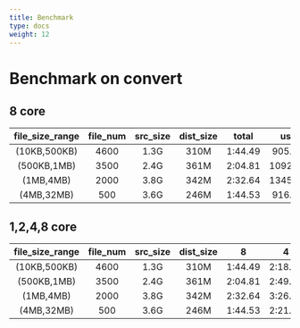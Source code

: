```yaml
---
title: Benchmark
type: docs
weight: 12
---
```


# Benchmark on convert

## 8 core

| file_size_range | file_num | src_size | dist_size |  total  |   user   | system | cpu  | core |
| :-------------: | :------: | :------: | :-------: | :-----: | :------: | :----: | :--: | :--: |
|  (10KB,500KB)   |   4600   |   1.3G   |   310M    | 1:44.49 | 905.41s  | 9.55s  | 875% |  8   |
|   (500KB,1MB)   |   3500   |   2.4G   |   361M    | 2:04.81 | 1092.50s | 7.98s  | 881% |  8   |
|    (1MB,4MB)    |   2000   |   3.8G   |   342M    | 2:32.64 | 1345.73s | 10.84s | 888% |  8   |
|   (4MB,32MB)    |   500    |   3.6G   |   246M    | 1:44.53 | 916.91s  | 12.03s | 888% |  8   |

## 1,2,4,8 core

| file_size_range | file_num | src_size | dist_size |    8    |    4    |    2    |    1    |
| :-------------: | :------: | :------: | :-------: | :-----: | :-----: | :-----: | :-----: |
|  (10KB,500KB)   |   4600   |   1.3G   |   310M    | 1:44.49 | 2:18.49 | 3:36.05 | 5:20.88 |
|   (500KB,1MB)   |   3500   |   2.4G   |   361M    | 2:04.81 | 2:49.46 | 4:16.41 | 6:28.97 |
|    (1MB,4MB)    |   2000   |   3.8G   |   342M    | 2:32.64 | 3:26.18 | 5:22.15 | 7:53.45 |
|   (4MB,32MB)    |   500    |   3.6G   |   246M    | 1:44.53 | 2:21.22 | 3:39.16 | 5:28.65 |